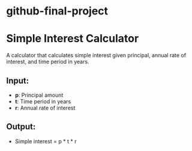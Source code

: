 # github-final-project
# Simple Interest Calculator

A calculator that calculates simple interest given principal, annual rate of interest, and time period in years.

## Input:
- **p**: Principal amount
- **t**: Time period in years
- **r**: Annual rate of interest

## Output:
- Simple interest = p * t * r
